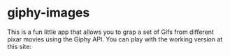 # giphy-images

This is a fun little app that allows you to grap a set of Gifs from different pixar movies using the Giphy API. You can play with the working version at this site: 
